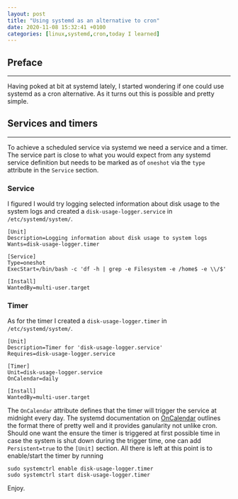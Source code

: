 ```yaml
---
layout: post
title: "Using systemd as an alternative to cron"
date: 2020-11-08 15:32:41 +0100
categories: [linux,systemd,cron,today I learned]
---
```


## Preface
---
Having poked at bit at systemd lately, I started wondering if one could use systemd as a cron alternative. As it turns out this is possible and pretty simple.

## Services and timers
---
To achieve a scheduled service via systemd we need a service and a timer. The service part is close to what you would expect from any systemd service definition but needs to be marked as of `oneshot` via the `type` attribute in the `Service` section.
### Service
I figured I would try logging selected information about disk usage to the system logs and created a `disk-usage-logger.service` in `/etc/systemd/system/`.
```
[Unit]
Description=Logging information about disk usage to system logs
Wants=disk-usage-logger.timer

[Service]
Type=oneshot
ExecStart=/bin/bash -c 'df -h | grep -e Filesystem -e /home$ -e \\/$'

[Install]
WantedBy=multi-user.target
```
### Timer
As for the timer I created a `disk-usage-logger.timer` in `/etc/systemd/system/`.
```
[Unit]
Description=Timer for 'disk-usage-logger.service'
Requires=disk-usage-logger.service

[Timer]
Unit=disk-usage-logger.service
OnCalendar=daily

[Install]
WantedBy=multi-user.target
```
The `OnCalendar` attribute defines that the timer will trigger the service at midnight every day. The systemd documentation on [OnCalendar](https://www.freedesktop.org/software/systemd/man/systemd.time.html#) outlines the format there of pretty well and it provides ganularity not unlike cron.
Should one want the ensure the timer is triggered at first possible time in case the system is shut down during the trigger time, one can add `Persistent=true` to the `[Unit]` section. All there is left at this point is to enable/start the timer by running
```
sudo systemctrl enable disk-usage-logger.timer
sudo systemctrl start disk-usage-logger.timer
```

Enjoy.
